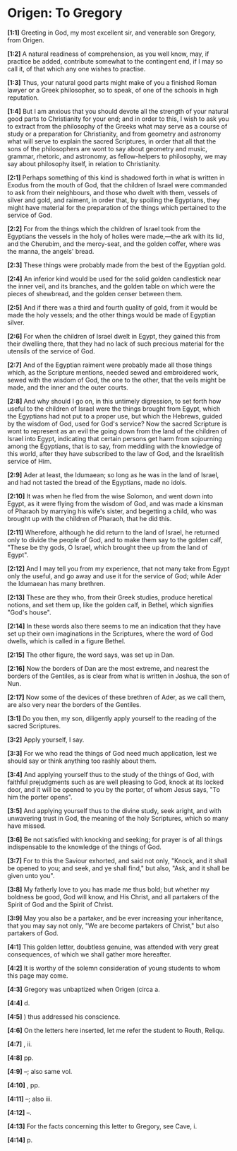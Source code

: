 # Origen: To Gregory

**[1:1]** Greeting in God, my most excellent sir, and venerable son Gregory, from Origen.

**[1:2]** A natural readiness of comprehension, as you well know, may, if practice be added, contribute somewhat to the contingent end, if I may so call it, of that which any one wishes to practise.

**[1:3]** Thus, your natural good parts might make of you a finished Roman lawyer or a Greek philosopher, so to speak, of one of the schools in high reputation.

**[1:4]** But I am anxious that you should devote all the strength of your natural good parts to Christianity for your end; and in order to this, I wish to ask you to extract from the philosophy of the Greeks what may serve as a course of study or a preparation for Christianity, and from geometry and astronomy what will serve to explain the sacred Scriptures, in order that all that the sons of the philosophers are wont to say about geometry and music, grammar, rhetoric, and astronomy, as fellow-helpers to philosophy, we may say about philosophy itself, in relation to Christianity.

**[2:1]** Perhaps something of this kind is shadowed forth in what is written in Exodus from the mouth of God, that the children of Israel were commanded to ask from their neighbours, and those who dwelt with them, vessels of silver and gold, and raiment, in order that, by spoiling the Egyptians, they might have material for the preparation of the things which pertained to the service of God.

**[2:2]** For from the things which the children of Israel took from the Egyptians the vessels in the holy of holies were made,—the ark with its lid, and the Cherubim, and the mercy-seat, and the golden coffer, where was the manna, the angels' bread.

**[2:3]** These things were probably made from the best of the Egyptian gold.

**[2:4]** An inferior kind would be used for the solid golden candlestick near the inner veil, and its branches, and the golden table on which were the pieces of shewbread, and the golden censer between them.

**[2:5]** And if there was a third and fourth quality of gold, from it would be made the holy vessels; and the other things would be made of Egyptian silver.

**[2:6]** For when the children of Israel dwelt in Egypt, they gained this from their dwelling there, that they had no lack of such precious material for the utensils of the service of God.

**[2:7]** And of the Egyptian raiment were probably made all those things which, as the Scripture mentions, needed sewed and embroidered work, sewed with the wisdom of God, the one to the other, that the veils might be made, and the inner and the outer courts.

**[2:8]** And why should I go on, in this untimely digression, to set forth how useful to the children of Israel were the things brought from Egypt, which the Egyptians had not put to a proper use, but which the Hebrews, guided by the wisdom of God, used for God's service?  Now the sacred Scripture is wont to represent as an evil the going down from the land of the children of Israel into Egypt, indicating that certain persons get harm from sojourning among the Egyptians, that is to say, from meddling with the knowledge of this world, after they have subscribed to the law of God, and the Israelitish service of Him.

**[2:9]** Ader at least, the Idumaean; so long as he was in the land of Israel, and had not tasted the bread of the Egyptians, made no idols.

**[2:10]** It was when he fled from the wise Solomon, and went down into Egypt, as it were flying from the wisdom of God, and was made a kinsman of Pharaoh by marrying his wife's sister, and begetting a child, who was brought up with the children of Pharaoh, that he did this.

**[2:11]** Wherefore, although he did return to the land of Israel, he returned only to divide the people of God, and to make them say to the golden calf, "These be thy gods, O Israel, which brought thee up from the land of Egypt".

**[2:12]** And I may tell you from my experience, that not many take from Egypt only the useful, and go away and use it for the service of God; while Ader the Idumaean has many brethren.

**[2:13]** These are they who, from their Greek studies, produce heretical notions, and set them up, like the golden calf, in Bethel, which signifies "God's house".

**[2:14]** In these words also there seems to me an indication that they have set up their own imaginations in the Scriptures, where the word of God dwells, which is called in a figure Bethel.

**[2:15]** The other figure, the word says, was set up in Dan.

**[2:16]** Now the borders of Dan are the most extreme, and nearest the borders of the Gentiles, as is clear from what is written in Joshua, the son of Nun.

**[2:17]** Now some of the devices of these brethren of Ader, as we call them, are also very near the borders of the Gentiles.

**[3:1]** Do you then, my son, diligently apply yourself to the reading of the sacred Scriptures.

**[3:2]** Apply yourself, I say.

**[3:3]** For we who read the things of God need much application, lest we should say or think anything too rashly about them.

**[3:4]** And applying yourself thus to the study of the things of God, with faithful prejudgments such as are well pleasing to God, knock at its locked door, and it will be opened to you by the porter, of whom Jesus says, "To him the porter opens".

**[3:5]** And applying yourself thus to the divine study, seek aright, and with unwavering trust in God, the meaning of the holy Scriptures, which so many have missed.

**[3:6]** Be not satisfied with knocking and seeking; for prayer is of all things indispensable to the knowledge of the things of God.

**[3:7]** For to this the Saviour exhorted, and said not only, "Knock, and it shall be opened to you; and seek, and ye shall find," but also, "Ask, and it shall be given unto you".

**[3:8]** My fatherly love to you has made me thus bold; but whether my boldness be good, God will know, and His Christ, and all partakers of the Spirit of God and the Spirit of Christ.

**[3:9]** May you also be a partaker, and be ever increasing your inheritance, that you may say not only, "We are become partakers of Christ," but also partakers of God.

**[4:1]** This golden letter, doubtless genuine, was attended with very great consequences, of which we shall gather more hereafter.

**[4:2]** It is worthy of the solemn consideration of young students to whom this page may come.

**[4:3]** Gregory was unbaptized when Origen (circa a.

**[4:4]** d.

**[4:5]** ) thus addressed his conscience.

**[4:6]** On the letters here inserted, let me refer the student to Routh, Reliqu.

**[4:7]** , ii.

**[4:8]** pp.

**[4:9]** –; also same vol.

**[4:10]** , pp.

**[4:11]** –; also iii.

**[4:12]** –.

**[4:13]** For the facts concerning this letter to Gregory, see Cave, i.

**[4:14]** p.


